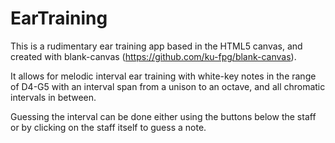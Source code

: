 EarTraining
===========

This is a rudimentary ear training app based in the HTML5 canvas, and created with blank-canvas (https://github.com/ku-fpg/blank-canvas).

It allows for melodic interval ear training with white-key notes in the range of D4-G5 with an interval span from a unison to an octave, and all chromatic intervals in between.  

Guessing the interval can be done either using the buttons below the staff or by clicking on the staff itself to guess a note.
